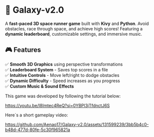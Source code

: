 # 🚀 Galaxy-v2.0  

A **fast-paced 3D space runner game** built with **Kivy** and **Python**. Avoid obstacles, race through space, and achieve high scores! Featuring a **dynamic leaderboard**, customizable settings, and immersive music.

## 🎮 Features  
✅ **Smooth 3D Graphics** using perspective transformations  
✅ **Leaderboard System** - Saves top scores in a file  
✅ **Intuitive Controls** - Move left/right to dodge obstacles  
✅ **Dynamic Difficulty** - Speed increases as you progress  
✅ **Custom Music & Sound Effects**  


This game was developed by following the tutorial below:

https://youtu.be/l8Imtec4ReQ?si=0YBPl3jTfdnctJ6S

Here`s a short gameplay video:

https://github.com/Aenao17/Galaxy-v2.0/assets/131599239/3bb5b4c0-b48d-477d-80fe-5c30f965821a
